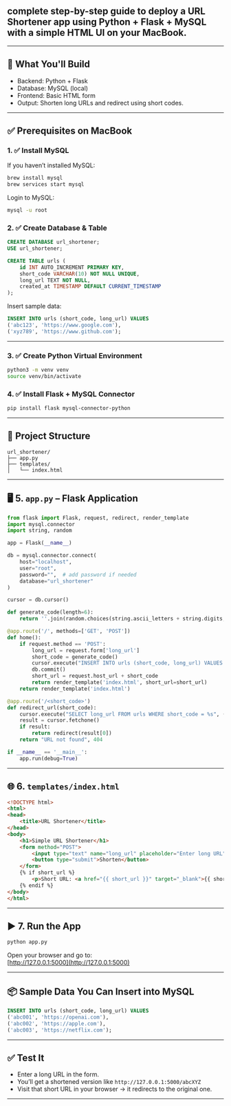 ## **complete step-by-step guide** to deploy a **URL Shortener app** using **Python + Flask + MySQL** with a simple **HTML UI** on your **MacBook**.

---

## 🧰 What You'll Build

- Backend: Python + Flask  
- Database: MySQL (local)  
- Frontend: Basic HTML form  
- Output: Shorten long URLs and redirect using short codes.

---

## ✅ Prerequisites on MacBook

### 1. ✅ Install MySQL
If you haven’t installed MySQL:
```bash
brew install mysql
brew services start mysql
```

Login to MySQL:
```bash
mysql -u root
```

### 2. ✅ Create Database & Table
```sql
CREATE DATABASE url_shortener;
USE url_shortener;

CREATE TABLE urls (
    id INT AUTO_INCREMENT PRIMARY KEY,
    short_code VARCHAR(10) NOT NULL UNIQUE,
    long_url TEXT NOT NULL,
    created_at TIMESTAMP DEFAULT CURRENT_TIMESTAMP
);
```

Insert sample data:
```sql
INSERT INTO urls (short_code, long_url) VALUES
('abc123', 'https://www.google.com'),
('xyz789', 'https://www.github.com');
```

---

### 3. ✅ Create Python Virtual Environment
```bash
python3 -m venv venv
source venv/bin/activate
```

### 4. ✅ Install Flask + MySQL Connector
```bash
pip install flask mysql-connector-python
```

---

## 🧠 Project Structure

```
url_shortener/
├── app.py
├── templates/
│   └── index.html
```

---

## 🖥️ 5. `app.py` – Flask Application

```python
from flask import Flask, request, redirect, render_template
import mysql.connector
import string, random

app = Flask(__name__)

db = mysql.connector.connect(
    host="localhost",
    user="root",
    password="",  # add password if needed
    database="url_shortener"
)

cursor = db.cursor()

def generate_code(length=6):
    return ''.join(random.choices(string.ascii_letters + string.digits, k=length))

@app.route('/', methods=['GET', 'POST'])
def home():
    if request.method == 'POST':
        long_url = request.form['long_url']
        short_code = generate_code()
        cursor.execute("INSERT INTO urls (short_code, long_url) VALUES (%s, %s)", (short_code, long_url))
        db.commit()
        short_url = request.host_url + short_code
        return render_template('index.html', short_url=short_url)
    return render_template('index.html')

@app.route('/<short_code>')
def redirect_url(short_code):
    cursor.execute("SELECT long_url FROM urls WHERE short_code = %s", (short_code,))
    result = cursor.fetchone()
    if result:
        return redirect(result[0])
    return "URL not found", 404

if __name__ == '__main__':
    app.run(debug=True)
```

---

## 🌐 6. `templates/index.html`

```html
<!DOCTYPE html>
<html>
<head>
    <title>URL Shortener</title>
</head>
<body>
    <h1>Simple URL Shortener</h1>
    <form method="POST">
        <input type="text" name="long_url" placeholder="Enter long URL" required>
        <button type="submit">Shorten</button>
    </form>
    {% if short_url %}
        <p>Short URL: <a href="{{ short_url }}" target="_blank">{{ short_url }}</a></p>
    {% endif %}
</body>
</html>
```

---

## ▶️ 7. Run the App

```bash
python app.py
```

Open your browser and go to:  
[http://127.0.0.1:5000](http://127.0.0.1:5000)

---

## 📦 Sample Data You Can Insert into MySQL

```sql
INSERT INTO urls (short_code, long_url) VALUES
('abc001', 'https://openai.com'),
('abc002', 'https://apple.com'),
('abc003', 'https://netflix.com');
```

---

## ✅ Test It

- Enter a long URL in the form.
- You’ll get a shortened version like `http://127.0.0.1:5000/abcXYZ`
- Visit that short URL in your browser → it redirects to the original one.

---

